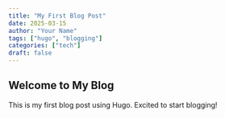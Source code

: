 ```yaml
---
title: "My First Blog Post"
date: 2025-03-15
author: "Your Name"
tags: ["hugo", "blogging"]
categories: ["tech"]
draft: false
---
```


## Welcome to My Blog

This is my first blog post using Hugo. Excited to start blogging!
